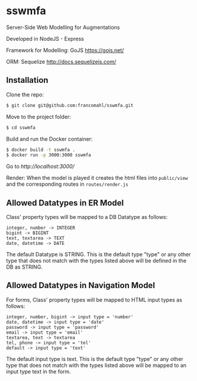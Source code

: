 # sswmfa
Server-Side Web Modelling for Augmentations

Developed in NodeJS - Express

Framework for Modelling: GoJS https://gojs.net/

ORM: Sequelize http://docs.sequelizejs.com/

## Installation
Clone the repo:
```bash
$ git clone git@github.com:francomahl/sswmfa.git
```
Move to the project folder:
```bash
$ cd sswmfa
```
Build and run the Docker container:
```bash
$ docker build -t sswmfa .
$ docker run -p 3000:3000 sswmfa
```
Go to *http://localhost:3000/*

Render: When the model is played it creates the html files into `public/view` and the corresponding
routes in `routes/render.js`

## Allowed Datatypes in ER Model
Class' property types will be mapped to a DB Datatype as follows:
```
integer, number -> INTEGER
bigint -> BIGINT
text, textarea -> TEXT
date, datetime -> DATE
```
The default Datatype is STRING. This is the default type "type" or any other type that does not match with the types listed above will be defined in the DB as STRING.

## Allowed Datatypes in Navigation Model
For forms, Class' property types will be mapped to HTML input types as follows:
```
integer, number, bigint -> input type = 'number'
date, datetime -> input type = 'date'
password -> input type = 'password'
email -> input type = 'email'
textarea, text -> textarea
tel, phone -> input type = 'tel'					
default -> input type = 'text'
```
The default input type is text. This is the default type "type" or any other type that does not match with the types listed above will be mapped to an input type text in the form.

